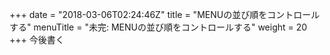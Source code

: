 +++
date = "2018-03-06T02:24:46Z"
title = "MENUの並び順をコントロールする"
menuTitle = "未完: MENUの並び順をコントロールする"
weight = 20
+++
今後書く
